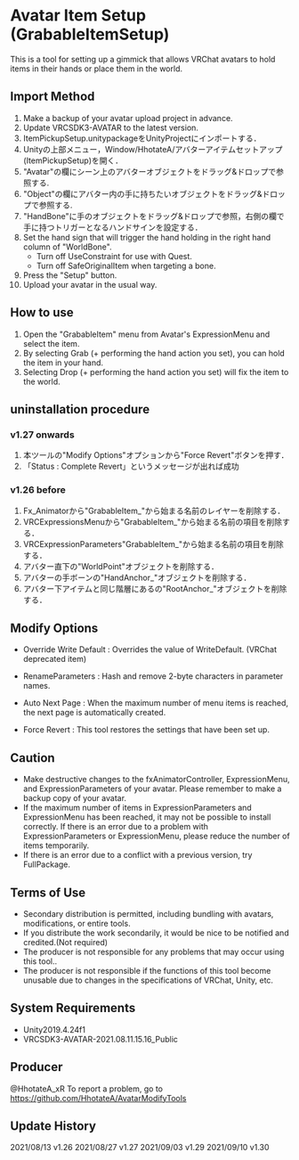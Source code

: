 # Avatar Item Setup (GrabableItemSetup)

This is a tool for setting up a gimmick that allows VRChat avatars to hold items in their hands or place them in the world.

## Import Method
1. Make a backup of your avatar upload project in advance.
2. Update VRCSDK3-AVATAR to the latest version.
3. ItemPickupSetup.unitypackageをUnityProjectにインポートする．
4. Unityの上部メニュー，Window/HhotateA/アバターアイテムセットアップ(ItemPickupSetup)を開く．
5. "Avatar"の欄にシーン上のアバターオブジェクトをドラッグ&ドロップで参照する.
6. "Object"の欄にアバター内の手に持ちたいオブジェクトをドラッグ&ドロップで参照する.
7. "HandBone"に手のオブジェクトをドラッグ&ドロップで参照，右側の欄で手に持つトリガーとなるハンドサインを設定する．
8. Set the hand sign that will trigger the hand holding in the right hand column of "WorldBone".
    - Turn off UseConstraint for use with Quest.
    - Turn off SafeOriginalItem when targeting a bone.
9. Press the "Setup" button.
10. Upload your avatar in the usual way.

## How to use
1. Open the "GrabableItem" menu from Avatar's ExpressionMenu and select the item.
2. By selecting Grab (+ performing the hand action you set), you can hold the item in your hand.
3. Selecting Drop (+ performing the hand action you set) will fix the item to the world.

## uninstallation procedure
### v1.27 onwards
 1. 本ツールの"Modify Options"オプションから"Force Revert"ボタンを押す．
 2. 「Status : Complete Revert」というメッセージが出れば成功
### v1.26 before
 1. Fx_Animatorから"GrabableItem_"から始まる名前のレイヤーを削除する．
 2. VRCExpressionsMenuから"GrabableItem_"から始まる名前の項目を削除する．
 3. VRCExpressionParameters"GrabableItem_"から始まる名前の項目を削除する．
 4. アバター直下の"WorldPoint"オブジェクトを削除する．
 5. アバターの手ボーンの"HandAnchor_"オブジェクトを削除する．
 5. アバター下アイテムと同じ階層にあるの"RootAnchor_"オブジェクトを削除する．

## Modify Options
- Override Write Default : Overrides the value of WriteDefault. (VRChat deprecated item)
- RenameParameters : Hash and remove 2-byte characters in parameter names.
- Auto Next Page : When the maximum number of menu items is reached, the next page is automatically created.

- Force Revert : This tool restores the settings that have been set up.

## Caution
- Make destructive changes to the fxAnimatorController, ExpressionMenu, and ExpressionParameters of your avatar. Please remember to make a backup copy of your avatar.
- If the maximum number of items in ExpressionParameters and ExpressionMenu has been reached, it may not be possible to install correctly. If there is an error due to a problem with ExpressionParameters or ExpressionMenu, please reduce the number of items temporarily.
- If there is an error due to a conflict with a previous version, try FullPackage.

## Terms of Use
- Secondary distribution is permitted, including bundling with avatars, modifications, or entire tools.
- If you distribute the work secondarily, it would be nice to be notified and credited.(Not required)
- The producer is not responsible for any problems that may occur using this tool..
- The producer is not responsible if the functions of this tool become unusable due to changes in the specifications of VRChat, Unity, etc.

## System Requirements
- Unity2019.4.24f1
- VRCSDK3-AVATAR-2021.08.11.15.16_Public

## Producer
@HhotateA_xR
To report a problem, go to https://github.com/HhotateA/AvatarModifyTools

## Update History
2021/08/13 v1.26
2021/08/27 v1.27
2021/09/03 v1.29
2021/09/10 v1.30

